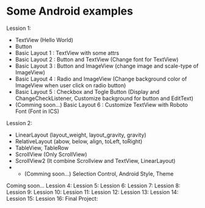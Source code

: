 Some Android examples
=============

Lession 1:

  + TextView (Hello World)
  + Button
  + Basic Layout 1 : TextView with some attrs
  + Basic Layout 2 : Button and TextView (Change font for TextView)
  + Basic Layout 3 : Button and ImageView (change image and scale-type of ImageView)
  + Basic Layout 4 : Radio and ImageView (Change background color of ImageView when user click on radio button)
  + Basic Layout 5 : Checkbox and Togle Button (Display and ChangeCheckListener, Customize background for button and EditText)
  + (Comming soon...) Basic Layout 6 : Customize TextView with Roboto Font (Font in ICS) 
  
Lession 2:

  + LinearLayout (layout_weight, layout_gravity, gravity)
  + RelativeLayout (abow, below, align, toLeft, toRight)
  + TableView, TableRow
  + ScrollView (Only ScrollView)
  + ScrollView2 (It combine Scrollview and TextView, LinearLayout)
  + + (Comming soon...) Selection Control, Android Style, Theme 

Coming soon...
Lession 4:
Lession 5:
Lession 6:
Lession 7:
Lession 8:
Lession 9:
Lession 10:
Lession 11:
Lession 12:
Lession 13:
Lession 14:
Lession 15:
Lession 16:
Final Project:
